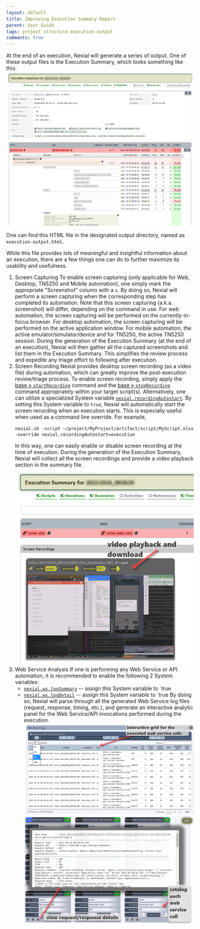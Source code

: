 ```yaml
---
layout: default
title: Improving Execution Summary Report
parent: User Guide
tags: project structure execution-output
comments: true
---
```


At the end of an execution, Nexial will generate a series of output. One of these output files is the Execution Summary,
which looks something like this:
![](image/ImprovingExecutionReport_01.png)

One can find this HTML file in the designated output directory, named as `execution-output.html`.

While this file provides lots of meaningful and insightful information about an execution, there are a few things one
can do to further maximize its usability and usefulness.
1. Screen Capturing
   To enable screen capturing (only applicable for Web, Desktop, TN5250 and Mobile automation), one simply mark the
   appropriate "Screenshot" column with a `x`. By doing so, Nexial will perform a screen capturing when the corresponding
   step has completed its automation. Note that this screen capturing (a.k.a. screenshot) will differ, depending on the
   command in use. For web automation, the screen capturing will be performed on the currently-in-focus browser. For
   desktop automation, the screen capturing will be performed on the active application window. For mobile automation,
   the active emulator/simulator/device and for TN5250, the active TN5250 session. During the generation of the 
   Execution Summary (at the end of an execution), Nexial will then gather all the captured screenshots and list them 
   in the Execution Summary. This simplifies the review process and expedite any triage effort to following after 
   execution.  
2. Screen Recording
   Nexial provides desktop screen recording (as a video file) during automation, which can greatly improve the 
   post-execution review/triage process. To enable screen recording, simply apply the 
   [base &raquo; `startRecording`](../commands/base/startRecording()) command and the 
   [base &raquo; `stopRecording`](../commands/base/stopRecording()) command appropriately within your target script(s).
   Alternatively, one can utilize a specialized System variable 
   [`nexial.recordingAutostart`](../systemvars/index.html#nexial.recordingAutostart). By setting this System variable to
   `true`, Nexial will automatically start the screen recording when an execution starts. This is especially useful when
   used as a command line override. For example,
   ```
   nexial.sh -script ~/project/MyProject/artifact/script/MyScript.xlsx -override nexial.recordingAutostart=execution
   ```
   In this way, one can easily enable or disable screen recording at the time of execution.
   During the generation of the Execution Summary, Nexial will collect all the screen recordings and provide a video
   playback section in the summary file.
   ![](image/UnderstandingProjectStructure_12.png)
3. Web Service Analysis
   If one is performing any Web Service or API automation, it is recommended to enable the following 2 System variables:
   - [`nexial.ws.logSummary`](../systemvars/content.html#nexial.ws.logSummary) -- assign this System variable to `true
   - [`nexial.ws.logDetail`](../systemvars/content.html#nexial.ws.logDetail) -- assign this System variable to `true
   By doing so, Nexial will parse through all the generated Web Service log files (request, response, timing, etc.), and 
   generate an interactive analytic panel for the Web Service/API invocations performed during the execution.
   ![](image/UnderstandingProjectStructure_13.png)<br/>
   ![](image/UnderstandingProjectStructure_14.png)

